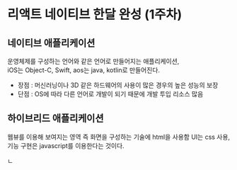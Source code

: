 # 리액트 네이티브 한달 완성 (1주차)

## 네이티브 애플리케이션
운영체제를 구성하는 언어와 같은 언어로 만들어지는 애플리케이션,  
iOS는 Object-C, Swift, aos는 java, kotlin로 만들어진다.

- 장점 : 머신러닝이나 3D 같은 하드웨어의 사용이 많은 경우의 높은 성능의 보장
- 단점 : OS에 따라 다른 언어로 개발이 되기 때문에 개발 투입 리소스 많음

## 하이브리드 애플리케이션
웹뷰를 이용해 보여지는 영역 즉 화면을 구성하는 기술에 html을 사용함
UI는 css 사용, 기능 구현은 javascript를 이용한다는 것이다.

ㄴ